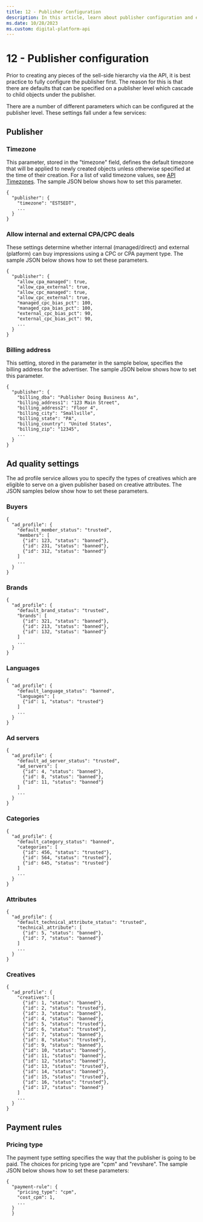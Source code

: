 ```yaml
---
title: 12 - Publisher Configuration
description: In this article, learn about publisher configuration and explore detailed information about the various parameters configured at the publisher level.
ms.date: 10/28/2023
ms.custom: digital-platform-api
---
```


# 12 - Publisher configuration

Prior to creating any pieces of the sell-side hierarchy via the API, it is best practice to fully configure the publisher first. The reason for this is that there are defaults that can be specified on a publisher level which cascade to child objects under the publisher.

There are a number of different parameters which can be configured at the publisher level. These settings fall under a few services:

## Publisher

### Timezone

This parameter, stored in the "timezone" field, defines the default timezone that will be applied to newly created objects unless otherwise specified at the time of their creation. For a list of valid timezone values, see [API Timezones](api-timezones.md). The sample JSON below shows how to set this parameter.

```
{
  "publisher": {
    "timezone": "EST5EDT",
    ...
  }
}
```

### Allow internal and external CPA/CPC deals

These settings determine whether internal (managed/direct) and external (platform) can buy impressions using a CPC or CPA payment type. The sample JSON below shows how to set these parameters.

```
{
  "publisher": {
    "allow_cpa_managed": true,
    "allow_cpa_external": true,
    "allow_cpc_managed": true,
    "allow_cpc_external": true,
    "managed_cpc_bias_pct": 100,
    "managed_cpa_bias_pct": 100,
    "external_cpc_bias_pct": 90,
    "external_cpc_bias_pct": 90,
    ...
  }
}
```

### Billing address

This setting, stored in the parameter in the sample below, specifies the billing address for the advertiser. The sample JSON below shows how to set this parameter.

```
{
  "publisher": {
    "billing_dba": "Publisher Doing Business As",
    "billing_address1": "123 Main Street",
    "billing_address2": "Floor 4",
    "billing_city": "Smallville",
    "billing_state": "PA",
    "billing_country": "United States",
    "billing_zip": "12345",
    ...
  }
}
```

## Ad quality settings

The ad profile service allows you to specify the types of creatives which are eligible to serve on a given publisher based on creative
attributes. The JSON samples below show how to set these parameters.

### Buyers

```
{
  "ad_profile": {
    "default_member_status": "trusted",
    "members": [
      {"id": 123, "status": "banned"},
      {"id": 231, "status": "banned"},
      {"id": 312, "status": "banned"}
    ]
    ...
  }
}
```

### Brands

```
{
  "ad_profile": {
    "default_brand_status": "trusted",
    "brands": [
      {"id": 321, "status": "banned"},
      {"id": 213, "status": "banned"},
      {"id": 132, "status": "banned"}
    ]
    ...
  }
}
```

### Languages

```
{
  "ad_profile": {
    "default_language_status": "banned",
    "languages": [
      {"id": 1, "status": "trusted"}
    ]
    ...
  }
}
```

### Ad servers

```
{
  "ad_profile": {
    "default_ad_server_status": "trusted",
    "ad_servers": [
      {"id": 4, "status": "banned"},
      {"id": 8, "status": "banned"},
      {"id": 11, "status": "banned"}
    ]
    ...
  }
}
```

### Categories

```
{
  "ad_profile": {
    "default_category_status": "banned",
    "categories": [
      {"id": 456, "status": "trusted"},
      {"id": 564, "status": "trusted"},
      {"id": 645, "status": "trusted"}
    ]
    ...
  }
}
```

### Attributes

```
{
  "ad_profile": {
    "default_technical_attribute_status": "trusted",
    "technical_attribute": [
      {"id": 5, "status": "banned"},
      {"id": 7, "status": "banned"}
    ]
    ...
  }
}
```

### Creatives

```
{
  "ad_profile": {
    "creatives": [
      {"id": 1, "status": "banned"},
      {"id": 2, "status": "trusted"},
      {"id": 3, "status": "banned"},
      {"id": 4, "status": "banned"},
      {"id": 5, "status": "trusted"},
      {"id": 6, "status": "trusted"},
      {"id": 7, "status": "banned"},
      {"id": 8, "status": "trusted"},
      {"id": 9, "status": "banned"},
      {"id": 10, "status": "banned"},
      {"id": 11, "status": "banned"},
      {"id": 12, "status": "banned"},
      {"id": 13, "status": "trusted"},
      {"id": 14, "status": "banned"},
      {"id": 15, "status": "trusted"},
      {"id": 16, "status": "trusted"},
      {"id": 17, "status": "banned"}
    ]
    ...
  }
}
```

## Payment rules

### Pricing type

The payment type setting specifies the way that the publisher is going to be paid. The choices for pricing type are "cpm" and "revshare". The sample JSON below shows how to set these parameters:

```
{
  "payment-rule": {
    "pricing_type": "cpm",
    "cost_cpm": 1,
    ...
  }
  }
```
